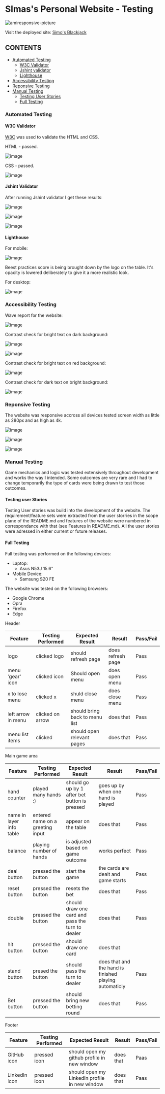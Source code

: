 # SImas's Personal Website - Testing

![amiresponsive-picture](https://ui.dev/amiresponsive?url=https://simasjakubenas.github.io/blackjack-milestone-p2/)

Visit the deployed site: [Simo's Blackjack](https://simasjakubenas.github.io/blackjack-milestone-p2/)

## CONTENTS

* [Automated Testing](#automated-testing)
  * [W3C Validator](#w3c-validator)
  * [Jshint validator](#jshint-validator)
  * [Lighthouse](#lighthouse)
* [Accessibility Testing](#accessibility-testing)
* [Reponsive Testing](#reponsive-testing)
* [Manual Testing](#manual-testing)
  * [Testing User Stories](#testing-user-stories)
  * [Full Testing](#full-testing)

### Automated Testing 

#### W3C Validator

[W3C](https://validator.w3.org/) was used to validate the HTML and CSS.

HTML - passed.

![image](https://github.com/SimasJakubenas/blackjack-milestone-p2/assets/138577499/70221786-baa6-4cb7-b947-26c225cd7bc9)

CSS - passed.

![image](https://github.com/SimasJakubenas/blackjack-milestone-p2/assets/138577499/fd89e059-6410-45cd-8f5e-a7c878d648f4)

#### Jshint Validator

After running Jshint validator I get these results:

![image](https://github.com/SimasJakubenas/blackjack-milestone-p2/assets/138577499/6cce5f90-8d9a-4275-b819-af17b71b2321)

![image](https://github.com/SimasJakubenas/blackjack-milestone-p2/assets/138577499/48b46bc8-b7e4-4113-a182-4b21b26de6c4)

![image](https://github.com/SimasJakubenas/blackjack-milestone-p2/assets/138577499/6e6e25c4-6fef-412d-9bd6-3ac8983965dd)

#### Lighthouse

For mobile:

![image](https://github.com/SimasJakubenas/blackjack-milestone-p2/assets/138577499/7a485ba9-2521-47d1-b004-e7bec85e3a5b)

Beest practices score is being brought down by the logo on the table. It's opacity is lowered deliberately to give it a more realistic look.

For desktop: 

![image](https://github.com/SimasJakubenas/blackjack-milestone-p2/assets/138577499/2c964562-8ae8-4828-b04e-3805fe6b8fd1)

### Accessibility Testing

Wave report for the website: 

![image](https://github.com/SimasJakubenas/blackjack-milestone-p2/assets/138577499/ffe5c284-5e9c-4bdc-a931-cbd70a5760e4)

Contrast check for bright text on dark background:

![image](https://github.com/SimasJakubenas/blackjack-milestone-p2/assets/138577499/4bed92e7-8e2b-48f8-94d8-559839cdf737)

![image](https://github.com/SimasJakubenas/blackjack-milestone-p2/assets/138577499/57b805aa-a92a-4e32-b13a-28b0c6aeb2a0)

Contrast check for bright text on red background:

![image](https://github.com/SimasJakubenas/blackjack-milestone-p2/assets/138577499/5ff204d3-e142-4e17-a1a5-454a66a46929)

Contrast check for dark text on bright background:

![image](https://github.com/SimasJakubenas/blackjack-milestone-p2/assets/138577499/64f8ae08-0368-4991-be2e-e3cc845ea4b7)

### Reponsive Testing

The website was responsive accross all devices tested screen width as little as 280px and as high as 4k.

![image](https://github.com/SimasJakubenas/blackjack-milestone-p2/assets/138577499/0f23f917-13a3-4c74-9563-9b1b59f558d3)

![image](https://github.com/SimasJakubenas/blackjack-milestone-p2/assets/138577499/01c016d6-3fbd-4569-9396-4a3bd18c72bd)

![image](https://github.com/SimasJakubenas/blackjack-milestone-p2/assets/138577499/0ca78aef-b7ba-4fd8-a981-b002518aabc2)

### Manual Testing

Game mechanics and logic was tested extensively throughout development and works the way I intended. Some outcomes are very rare and I had to change temporarily the type of cards were being drawn to test those outcomes.

#### Testing user Stories

Testing User stories was build into the development of the website. The requirement/feature sets were extracted from the user storries in the scope plane of the README.md and features of the website were numbered in correspondance with that (see Features in README.md). All the user stories were adressed in either current or future releases.

#### Full Testing

Full testing was performed on the following devices:

* Laptop:
  * Asus N53J 15.6"
* Mobile Device:
  * Samsung S20 FE

The website was tested on the following browsers:

* Google Chrome
* Opra
* Firefox
* Edge

Header

| Feature | Testing Performed | Expected Result | Result | Pass/Fail |
| --- | --- | --- | --- | --- |
| logo | clicked logo | should refresh page | does refresh page | Pass |
| menu 'gear' icon | clicked icon |Should open menu | does open menu | Pass |
| x to lose menu | clicked x | shuld close menu | does close menu | Pass |
| left arrow in menu | clicked on arrow | should bring back to menu list | does that | Pass |
| menu list items | clicked | should open relevant pages | does that | Pass |

Main game area 

| Feature | Testing Performed | Expected Result | Result | Pass/Fail |
| --- | --- | --- | --- | --- |
| hand counter | played many hands :) | should go up by 1 after bet button is pressed | goes up by when one hand is played | Pass |
| name in layer info table | entered name on a greeting input | appear on the table | does that | Pass |
| balance | playing number of hands | is adjusted based on game outcome | works perfect | Pass |
| deal button | pressed the button | start the game | the cards are dealt and game starts | Pass |
| reset button | pressed the button | resets the bet | does that | Pass |
| double | pressed the button | should draw one card and pass the turn to dealer | does that | Pass | 
| hit button | pressed the button | should draw one card | does that | 
| stand button | presed the button | should pass the turn to dealer | does that and the hand is finished playing automaticly | Pass |
| Bet button | pressed the button | should bring new betting round | does that | Pass |

Footer 

| Feature | Testing Performed | Expected Result | Result | Pass/Fail |
| --- | --- | --- | --- | --- |
| GitHub icon | pressed icon | should open my github profile in new window | does that | Paas |
| LinkedIn icon | pressed icon | should open my LinkedIn profile in new window | does that | Paas |